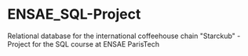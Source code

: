 # ENSAE_SQL-Project
Relational database for the international coffeehouse chain "Starckub"  - Project for the SQL course at ENSAE ParisTech
